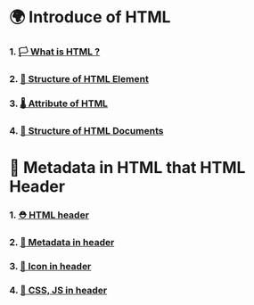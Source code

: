 # 🌍 Introduce of HTML

### 1. [ 🏳 What is HTML ?](https://github.com/leehosu/WebStudy/blob/master/HTML/startHTML/WhatIsHTML.md)

### 2. [ 🚀 Structure of HTML Element](https://github.com/leehosu/WebStudy/blob/master/HTML/startHTML/StructureOfHTML.md)

### 3. [ 🌡 Attribute of HTML](https://github.com/leehosu/WebStudy/blob/master/HTML/startHTML/AttributeOfHTML.md)

### 4. [ 🧤 Structure of HTML Documents](https://github.com/leehosu/WebStudy/blob/master/HTML/startHTML/HTMLDocuments.md)


# 🧢 Metadata in HTML that HTML Header

### 1. [ ⛑ HTML header](https://github.com/leehosu/WebStudy/blob/master/HTML/header/HTML_Header.md)

### 2. [ 🎁 Metadata in header](https://github.com/leehosu/WebStudy/blob/master/HTML/header/Metadata_Header.md)

### 3. [ 🎈 Icon in header](https://github.com/leehosu/WebStudy/blob/master/HTML/header/Icon_Header.md)

### 4. [ 🎨 CSS, JS in header](https://github.com/leehosu/WebStudy/blob/master/HTML/header/Design_Header.md)